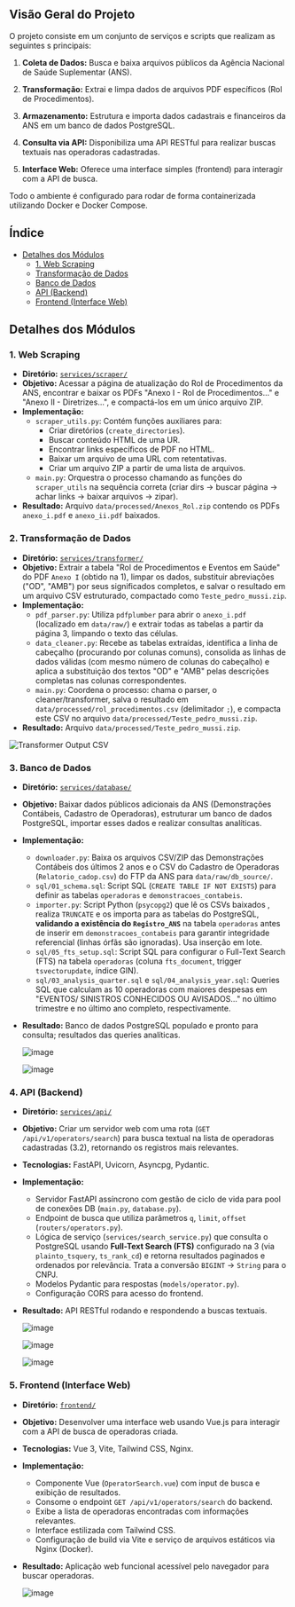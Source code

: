 ## Visão Geral do Projeto

O projeto consiste em um conjunto de serviços e scripts que realizam as seguintes s principais:

1.  **Coleta de Dados:** Busca e baixa arquivos públicos da Agência Nacional de Saúde Suplementar (ANS).

2.  **Transformação:** Extrai e limpa dados de arquivos PDF específicos (Rol de Procedimentos).

3.  **Armazenamento:** Estrutura e importa dados cadastrais e financeiros da ANS em um banco de dados PostgreSQL.

4.  **Consulta via API:** Disponibiliza uma API RESTful para realizar buscas textuais nas operadoras cadastradas.

5.  **Interface Web:** Oferece uma interface simples (frontend) para interagir com a API de busca.

Todo o ambiente é configurado para rodar de forma containerizada utilizando Docker e Docker Compose.

## Índice

*   [Detalhes dos Módulos](#detalhes-dos-módulos)
    *   [1. Web Scraping](#1-web-scraping)
    *   [Transformação de Dados](#2-transformação-de-dados)
    *   [Banco de Dados](#3-banco-de-dados)
    *   [API (Backend)](#4-api-backend)
    *   [Frontend (Interface Web)](#5-frontend-interface-web)

## Detalhes dos Módulos

### 1. Web Scraping

*   **Diretório:** [`services/scraper/`](services/scraper/)
*   **Objetivo:** Acessar a página de atualização do Rol de Procedimentos da ANS, encontrar e baixar os PDFs "Anexo I - Rol de Procedimentos..." e "Anexo II - Diretrizes...", e compactá-los em um único arquivo ZIP.
*   **Implementação:**
    *   `scraper_utils.py`: Contém funções auxiliares para:
        *   Criar diretórios (`create_directories`).
        *   Buscar conteúdo HTML de uma UR.
        *   Encontrar links específicos de PDF no HTML.
        *   Baixar um arquivo de uma URL com retentativas.
        *   Criar um arquivo ZIP a partir de uma lista de arquivos.
    *   `main.py`: Orquestra o processo chamando as funções do `scraper_utils` na sequência correta (criar dirs -> buscar página -> achar links -> baixar arquivos -> zipar).
*   **Resultado:** Arquivo `data/processed/Anexos_Rol.zip` contendo os PDFs `anexo_i.pdf` e `anexo_ii.pdf` baixados.


### 2. Transformação de Dados

*   **Diretório:** [`services/transformer/`](services/transformer/)
*   **Objetivo:** Extrair a tabela "Rol de Procedimentos e Eventos em Saúde" do PDF `Anexo I` (obtido na  1), limpar os dados, substituir abreviações ("OD", "AMB") por seus significados completos, e salvar o resultado em um arquivo CSV estruturado, compactado como `Teste_pedro_mussi.zip`.
*   **Implementação:**
    *   `pdf_parser.py`: Utiliza `pdfplumber` para abrir o `anexo_i.pdf` (localizado em `data/raw/`) e extrair todas as tabelas a partir da página 3, limpando o texto das células.
    *   `data_cleaner.py`: Recebe as tabelas extraídas, identifica a linha de cabeçalho (procurando por colunas comuns), consolida as linhas de dados válidas (com mesmo número de colunas do cabeçalho) e aplica a substituição dos textos "OD" e "AMB" pelas descrições completas nas colunas correspondentes.
    *   `main.py`: Coordena o processo: chama o parser, o cleaner/transformer, salva o resultado em `data/processed/rol_procedimentos.csv` (delimitador `;`), e compacta este CSV no arquivo `data/processed/Teste_pedro_mussi.zip`.
*   **Resultado:** Arquivo `data/processed/Teste_pedro_mussi.zip`.

    
![Transformer Output CSV](https://github.com/user-attachments/assets/29379bd4-961f-405f-b64a-668691ec7860)
    

### 3. Banco de Dados

*   **Diretório:** [`services/database/`](services/database/)
*   **Objetivo:** Baixar dados públicos adicionais da ANS (Demonstrações Contábeis, Cadastro de Operadoras), estruturar um banco de dados PostgreSQL, importar esses dados e realizar consultas analíticas.
*   **Implementação:**
    *   `downloader.py`: Baixa os arquivos CSV/ZIP das Demonstrações Contábeis dos últimos 2 anos e o CSV do Cadastro de Operadoras (`Relatorio_cadop.csv`) do FTP da ANS para `data/raw/db_source/`.
    *   `sql/01_schema.sql`: Script SQL (`CREATE TABLE IF NOT EXISTS`) para definir as tabelas `operadoras` e `demonstracoes_contabeis`.
    *   `importer.py`: Script Python (`psycopg2`) que lê os CSVs baixados , realiza `TRUNCATE` e os importa para as tabelas do PostgreSQL, **validando a existência do `Registro_ANS`** na tabela `operadoras` antes de inserir em `demonstracoes_contabeis` para garantir integridade referencial (linhas órfãs são ignoradas). Usa inserção em lote.
    *   `sql/05_fts_setup.sql`: Script SQL para configurar o Full-Text Search (FTS) na tabela `operadoras` (coluna `fts_document`, trigger `tsvectorupdate`, índice GIN).
    *   `sql/03_analysis_quarter.sql` e `sql/04_analysis_year.sql`: Queries SQL que calculam as 10 operadoras com maiores despesas em "EVENTOS/ SINISTROS CONHECIDOS OU AVISADOS..." no último trimestre e no último ano completo, respectivamente.
*   **Resultado:** Banco de dados PostgreSQL populado e pronto para consulta; resultados das queries analíticas.

    
       ![image](https://github.com/user-attachments/assets/794fdc47-9b7e-4a38-8632-1f8a74ef64d2)

    
       ![image](https://github.com/user-attachments/assets/03f43351-2a5d-49e1-b577-9aee6abab1db)

    
### 4. API (Backend)

*   **Diretório:** [`services/api/`](services/api/)
*   **Objetivo:** Criar um servidor web com uma rota (`GET /api/v1/operators/search`) para busca textual na lista de operadoras cadastradas (3.2), retornando os registros mais relevantes.
*   **Tecnologias:** FastAPI, Uvicorn, Asyncpg, Pydantic.
*   **Implementação:**
    *   Servidor FastAPI assíncrono com gestão de ciclo de vida para pool de conexões DB (`main.py`, `database.py`).
    *   Endpoint de busca que utiliza parâmetros `q`, `limit`, `offset` (`routers/operators.py`).
    *   Lógica de serviço (`services/search_service.py`) que consulta o PostgreSQL usando **Full-Text Search (FTS)** configurado na  3 (via `plainto_tsquery`, `ts_rank_cd`) e retorna resultados paginados e ordenados por relevância. Trata a conversão `BIGINT` -> `String` para o CNPJ.
    *   Modelos Pydantic para respostas (`models/operator.py`).
    *   Configuração CORS para acesso do frontend.

*   **Resultado:** API RESTful rodando e respondendo a buscas textuais.
    
    ![image](https://github.com/user-attachments/assets/ddde35cf-4e2d-4ad1-b542-9f2baa2912de)

    ![image](https://github.com/user-attachments/assets/75fd2b76-575d-43a3-bb55-90dd09bc7e73)

    ![image](https://github.com/user-attachments/assets/02d30197-8ed0-49c0-95fd-b70d345e09f6)


### 5. Frontend (Interface Web)

*   **Diretório:** [`frontend/`](frontend/)
*   **Objetivo:** Desenvolver uma interface web usando Vue.js para interagir com a API de busca de operadoras criada.
*   **Tecnologias:** Vue 3, Vite, Tailwind CSS, Nginx.
*   **Implementação:**
    *   Componente Vue (`OperatorSearch.vue`) com input de busca e exibição de resultados.
    *   Consome o endpoint `GET /api/v1/operators/search` do backend.
    *   Exibe a lista de operadoras encontradas com informações relevantes.
    *   Interface estilizada com Tailwind CSS.
    *   Configuração de build via Vite e serviço de arquivos estáticos via Nginx (Docker).

*   **Resultado:** Aplicação web funcional acessível pelo navegador para buscar operadoras.

    ![image](https://github.com/user-attachments/assets/91dbe38e-bf9e-4c59-a136-5cbf636149c4)
